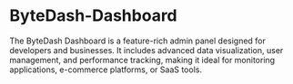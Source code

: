 # ByteDash-Dashboard
The ByteDash Dashboard is a feature-rich admin panel designed for developers and businesses. It includes advanced data visualization, user management, and performance tracking, making it ideal for monitoring applications, e-commerce platforms, or SaaS tools.
